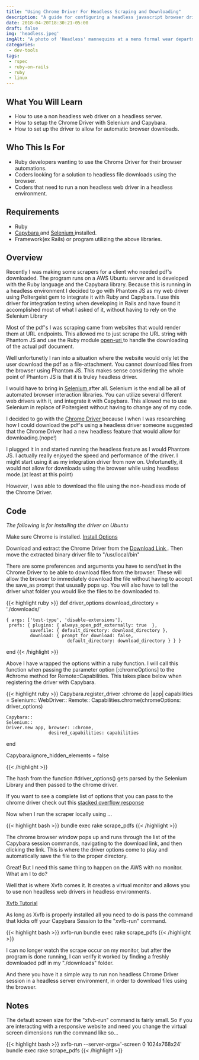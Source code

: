 ```yaml
---
title: "Using Chrome Driver For Headless Scraping and Downloading"
description: "A guide for configuring a headless javascript browser driver for RSpec integration tests."
date: 2018-04-20T18:30:21-05:00
draft: false
img: 'headless.jpeg'
imgAlt: "A photo of 'Headless' mannequins at a mens formal wear department store."
categories:
 - dev-tools
tags:
 - rspec
 - ruby-on-rails
 - ruby
 - linux
---
```

## What You Will Learn
- How to use a non headless web driver on a headless server.
- How to setup the Chrome Driver with Selenium and Capybara.
- How to set up the driver to allow for automatic browser downloads.

## Who This Is For
- Ruby developers wanting to use the Chrome Driver for their browser automations.
- Coders looking for a solution to headless file downloads using the browser.
- Coders that need to run a non headless web driver in a headless environment.

## Requirements
- Ruby
- [ Capybara ](https://github.com/teamcapybara/capybara) and [ Selenium ](http://robotframework.org/SeleniumLibrary/) installed.
- Framework(ex Rails) or program utilizing the above libraries.

## Overview

Recently I was making some scrapers for a client who needed pdf's downloaded. The program runs on a AWS Ubuntu server and is developed with the Ruby language and the Capybara library. Because this is running in a headless environment I decided to go with Phantom JS as my web driver using Poltergeist gem to integrate it with Ruby and Capybara. I use this driver for integration testing when developing in Rails and have found it accomplished most of what I asked of it, without having to rely on the Selenium Library

Most of the pdf's I was scraping came from websites that would render them at URL  endpoints. This allowed me to just scrape the URL string with Phantom JS and use the Ruby module [ open-uri ](https://ruby-doc.org/stdlib-2.4.3/libdoc/open-uri/rdoc/OpenURI.html) to handle the downloading of the actual pdf document.

Well unfortunetly I ran into a situation where the website would only let the user download the pdf as a file-attachment.  You cannot download files from the browser using Phantom JS.  This makes sense considering the whole point of Phantom JS is that it is truley headless driver.

I would have to bring in [ Selenium ](http://robotframework.org/SeleniumLibrary/) after all.  Selenium is the end all be all of  automated browser interaction libraries. You can utilize several different web drivers with it, and integrate it with Capybara.  This allowed me to use Selenium in replace of Poltergiest without having to change any of my code.

I decided to go with the [ Chrome Driver ](https://sites.google.com/a/chromium.org/chromedriver/) because I when I was researching how I could download the pdf's using a headless driver someone suggested that the Chrome Driver had a new headless feature that would allow for downloading.(nope!)

I plugged it in and started running the headless feature as I would Phantom JS. I actually really enjoyed the speed and performance of the driver.  I might start using it as my integration driver from now on.  Unfortunetly, it would not allow for downloads using the browser while using headless mode.(at least at this point)

However, I was able to download the file using the non-headless mode of the Chrome Driver.

## Code

*The following is for installing the driver on Ubuntu*

Make sure Chrome is installed. [ Install Options ](https://askubuntu.com/questions/510056/how-to-install-google-chrome)

Download and extract the Chrome Driver from the [ Download Link ](https://sites.google.com/a/chromium.org/chromedriver/downloads). Then move the extracted binary driver file to "/usr/local/bin"

There are some preferences and arguments you have to send/set in the Chrome Driver to be able to download files from the browser.
These will allow the browser to immediately download the file without having to accept the save_as prompt that ususally pops up.  You will also have to tell the driver what folder you would like the files to be downloaded to.

{{< highlight ruby >}}
  def driver_options
    download_directory = './downloads/'

    { args: ['test-type', 'disable-extensions'],
     prefs: { plugins: { always_open_pdf_externally: true  },
             savefile: { default_directory: download_directory },
             download: { prompt_for_download: false,
                           default_directory: download_directory } } }
  end
{{< /highlight >}}

Above I have wrapped the options within a ruby function.  I will call this function when passing the parameter option [:chromeOptions] to the #chrome method for  Remote::Capabilities. This takes place below when registering the driver with Capybara.

{{< highlight ruby >}}
  Capybara.register_driver :chrome do |app|
    capabilities = Selenium::
                   WebDriver::
                   Remote::
                   Capabilities.chrome(chromeOptions: driver_options)

    Capybara::
    Selenium::
    Driver.new app, browser: :chrome,
                    desired_capabilities: capabilities
  end

  Capybara.ignore_hidden_elements = false

{{< /highlight >}}

The hash from the function #driver_options() gets parsed by the Selenium Library and then passed to the chrome driver.

If you want to see a complete list of options that you can pass to the chrome driver check out this [stacked overflow response](https://stackoverflow.com/questions/38335671/selenium-chrome-where-can-i-find-a-list-of-all-available-chromeoption-arguments)

Now when I  run the scraper locally using ...

{{< highlight bash >}}
  bundle exec rake scrape_pdfs
{{< /highlight >}}

The chrome browser window pops up and runs through the list of the Capybara session commands, navigating to the download link, and then clicking the link.  This is where the driver options come to play and automatically save the file to the proper directory.

Great!  But I need this same thing to happen on the AWS with no monitor. What am I to do?

Well that is where  Xvfb comes it.  It creates a virtual monitor and allows you to use non headless web drivers in headless environments.

[Xvfb Tutorial](http://tobyho.com/2015/01/09/headless-browser-testing-xvfb/)

As long as Xvfb is properly installed all you need to do is pass the command that kicks off your Capybara Session to the "xvfb-run" command.

{{< highlight bash >}}
  xvfb-run bundle exec rake scrape_pdfs
{{< /highlight >}}

I can no longer watch the scrape occur on my monitor, but after the program is done running, I can verify it worked by finding a freshly downloaded pdf in my "./downloads" folder.

And there you have it a simple way to run non headless Chrome Driver session in a headless server environment, in order to download files using the browser.

## Notes

The default screen size for the "xfvb-run" command is fairly small.  So if you are interacting with a responsive website and need you change the virtual screen dimensions run the command like so...

{{< highlight bash >}}
  xvfb-run --server-args='-screen 0 1024x768x24' bundle exec rake scrape_pdfs
{{< /highlight >}}
